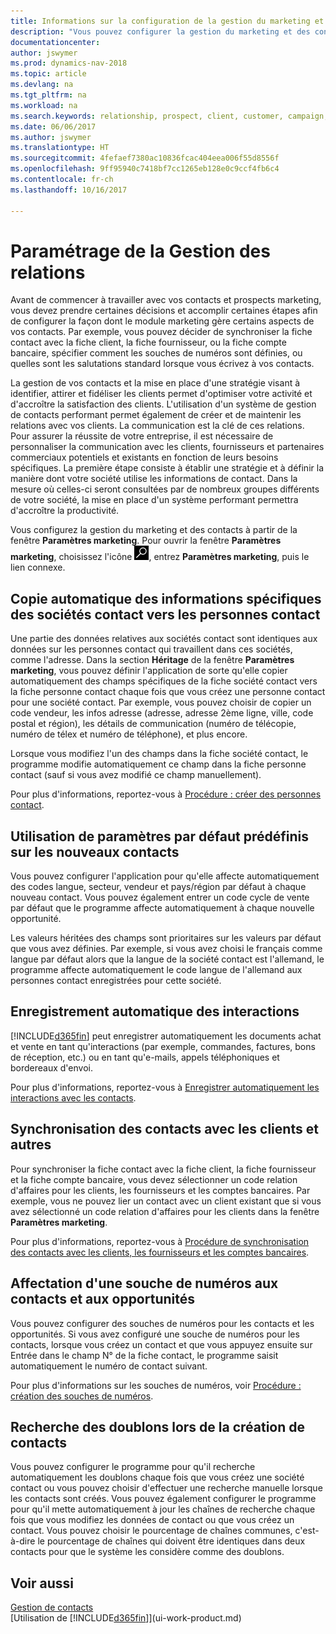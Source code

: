 ```yaml
---
title: Informations sur la configuration de la gestion du marketing et des contacts
description: "Vous pouvez configurer la gestion du marketing et des contacts dans Dynamics NAV pour optimiser les relations avec les prospects ou les clients, et améliorer des campagnes ou des promotions."
documentationcenter: 
author: jswymer
ms.prod: dynamics-nav-2018
ms.topic: article
ms.devlang: na
ms.tgt_pltfrm: na
ms.workload: na
ms.search.keywords: relationship, prospect, client, customer, campaign, promo
ms.date: 06/06/2017
ms.author: jswymer
ms.translationtype: HT
ms.sourcegitcommit: 4fefaef7380ac10836fcac404eea006f55d8556f
ms.openlocfilehash: 9ff95940c7418bf7cc1265eb128e0c9ccf4fb6c4
ms.contentlocale: fr-ch
ms.lasthandoff: 10/16/2017

---
```

# <a name="setting-up-relationship-management"></a>Paramétrage de la Gestion des relations
Avant de commencer à travailler avec vos contacts et prospects marketing, vous devez prendre certaines décisions et accomplir certaines étapes afin de configurer la façon dont le module marketing gère certains aspects de vos contacts. Par exemple, vous pouvez décider de synchroniser la fiche contact avec la fiche client, la fiche fournisseur, ou la fiche compte bancaire, spécifier comment les souches de numéros sont définies, ou quelles sont les salutations standard lorsque vous écrivez à vos contacts.

La gestion de vos contacts et la mise en place d'une stratégie visant à identifier, attirer et fidéliser les clients permet d'optimiser votre activité et d'accroître la satisfaction des clients. L'utilisation d'un système de gestion de contacts performant permet également de créer et de maintenir les relations avec vos clients. La communication est la clé de ces relations. Pour assurer la réussite de votre entreprise, il est nécessaire de personnaliser la communication avec les clients, fournisseurs et partenaires commerciaux potentiels et existants en fonction de leurs besoins spécifiques. La première étape consiste à établir une stratégie et à définir la manière dont votre société utilise les informations de contact. Dans la mesure où celles-ci seront consultées par de nombreux groupes différents de votre société, la mise en place d'un système performant permettra d'accroître la productivité.

Vous configurez la gestion du marketing et des contacts à partir de la fenêtre **Paramètres marketing**. Pour ouvrir la fenêtre **Paramètres marketing**, choisissez l'icône ![Page ou état pour la recherche](media/ui-search/search_small.png "Page ou état pour la recherche"), entrez **Paramètres marketing**, puis le lien connexe.

## <a name="automatically-copying-specific-information-from-the-contact-companies-to-the-contact-persons"></a>Copie automatique des informations spécifiques des sociétés contact vers les personnes contact
Une partie des données relatives aux sociétés contact sont identiques aux données sur les personnes contact qui travaillent dans ces sociétés, comme l'adresse. Dans la section **Héritage** de la fenêtre **Paramètres marketing**, vous pouvez définir l'application de sorte qu'elle copier automatiquement des champs spécifiques de la fiche société contact vers la fiche personne contact chaque fois que vous créez une personne contact pour une société contact. Par exemple, vous pouvez choisir de copier un code vendeur, les infos adresse (adresse, adresse 2ème ligne, ville, code postal et région), les détails de communication (numéro de télécopie, numéro de télex et numéro de téléphone), et plus encore.

Lorsque vous modifiez l'un des champs dans la fiche société contact, le programme modifie automatiquement ce champ dans la fiche personne contact (sauf si vous avez modifié ce champ manuellement).

Pour plus d'informations, reportez-vous à [Procédure : créer des personnes contact](marketing-how-create-contact-persons.md).

## <a name="using-predefined-defaults-on-new-contacts"></a>Utilisation de paramètres par défaut prédéfinis sur les nouveaux contacts
Vous pouvez configurer l'application pour qu'elle affecte automatiquement des codes langue, secteur, vendeur et pays/région par défaut à chaque nouveau contact. Vous pouvez également entrer un code cycle de vente par défaut que le programme affecte automatiquement à chaque nouvelle opportunité.

Les valeurs héritées des champs sont prioritaires sur les valeurs par défaut que vous avez définies. Par exemple, si vous avez choisi le français comme langue par défaut alors que la langue de la société contact est l'allemand, le programme affecte automatiquement le code langue de l'allemand aux personnes contact enregistrées pour cette société.

<!--You can also setup a default salutation that the program automatically assigns to your contacts. You can use these salutations in your interaction template attachments (for example, Microsoft Word documents). When setting up a default salutation, you can enter a salutation text and a salutation format. For example, if the salutation text is Dear, and the salutation format is Salutation Text + Title + Name, the program will automatically enter Dear Mr. John Smith as a salutation for a contact called John Smith.-->

## <a name="automatically-recording-interactions"></a>Enregistrement automatique des interactions
[!INCLUDE[d365fin](includes/d365fin_md.md)] peut enregistrer automatiquement les documents achat et vente en tant qu'interactions (par exemple, commandes, factures, bons de réception, etc.) ou en tant qu'e-mails, appels téléphoniques et bordereaux d'envoi.

Pour plus d'informations, reportez-vous à [Enregistrer automatiquement les interactions avec les contacts](marketing-auto-record-interactions.md).

## <a name="synchronizing-contacts-with-customers-and-more"></a>Synchronisation des contacts avec les clients et autres
Pour synchroniser la fiche contact avec la fiche client, la fiche fournisseur et la fiche compte bancaire, vous devez sélectionner un code relation d'affaires pour les clients, les fournisseurs et les comptes bancaires. Par exemple, vous ne pouvez lier un contact avec un client existant que si vous avez sélectionné un code relation d'affaires pour les clients dans la fenêtre **Paramètres marketing**.

Pour plus d'informations, reportez-vous à [Procédure de synchronisation des contacts avec les clients, les fournisseurs et les comptes bancaires](marketing-synchronize-contacts-customers-vendors-bank-accounts.md).

## <a name="assigning-a-number-series-to-contacts-and-opportunities"></a>Affectation d'une souche de numéros aux contacts et aux opportunités
Vous pouvez configurer des souches de numéros pour les contacts et les opportunités. Si vous avez configuré une souche de numéros pour les contacts, lorsque vous créez un contact et que vous appuyez ensuite sur Entrée dans le champ N° de la fiche contact, le programme saisit automatiquement le numéro de contact suivant.

Pour plus d'informations sur les souches de numéros, voir [Procédure : création des souches de numéros](ui-create-number-series.md).

## <a name="searching-for-duplicate-contacts-when-contacts-are-created"></a>Recherche des doublons lors de la création de contacts
Vous pouvez configurer le programme pour qu'il recherche automatiquement les doublons chaque fois que vous créez une société contact ou vous pouvez choisir d'effectuer une recherche manuelle lorsque les contacts sont créés. Vous pouvez également configurer le programme pour qu'il mette automatiquement à jour les chaînes de recherche chaque fois que vous modifiez les données de contact ou que vous créez un contact. Vous pouvez choisir le pourcentage de chaînes communes, c'est-à-dire le pourcentage de chaînes qui doivent être identiques dans deux contacts pour que le système les considère comme des doublons.

## <a name="see-also"></a>Voir aussi
[Gestion de contacts](marketing-contacts.md)  
[Utilisation de [!INCLUDE[d365fin](includes/d365fin_md.md)]](ui-work-product.md)  

